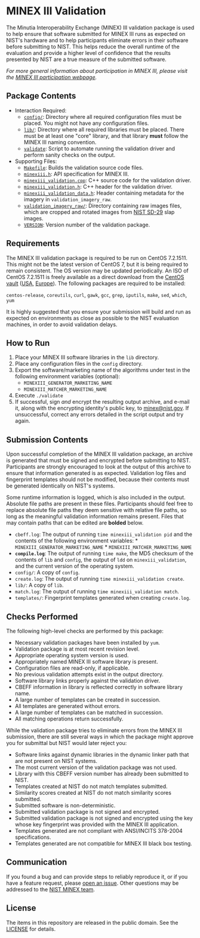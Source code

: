 MINEX III Validation
====================

The Minutia Interoperability Exchange (MINEX) III validation package is used to
help ensure that software submitted for MINEX III runs as expected on NIST's
hardware and to help participants eliminate errors in their software before
submitting to NIST. This helps reduce the overall runtime of the evaluation and
provide a higher level of confidence that the results presented by NIST are a
true measure of the submitted software.

*For more general information about participation in MINEX III, please
visit the [MINEX III participation webpage](
https://www.nist.gov/itl/iad/image-group/participation-minex-iii).*

Package Contents
----------------

 * Interaction Required:
     * [`config/`](
       https://github.com/usnistgov/minex/tree/master/minexiii/validation/config):
       Directory where all required configuration files must be placed. You
       might not have any configuration files.
     * [`lib/`](
       https://github.com/usnistgov/minex/tree/master/minexiii/validation/lib):
       Directory where all required libraries must be placed. There must
       be at least one "core" library, and that library **must** follow the
       MINEX III naming convention.
     * [`validate`](
       https://github.com/usnistgov/minex/blob/master/minexiii/validation/validate):
       Script to automate running the validation driver and perform sanity
       checks on the output.
 * Supporting Files:
     * [`Makefile`](
       https://github.com/usnistgov/minex/blob/master/minexiii/validation/Makefile):
     Builds the validation source code files.
     * [`minexiii.h`](
       https://github.com/usnistgov/minex/blob/master/minexiii/validation/minexiii.h):
     API specification for MINEX III.
     * [`minexiii_validation.cpp`](
       https://github.com/usnistgov/minex/blob/master/minexiii/validation/minexiii_validation.cpp):
     C++ source code for the validation driver.
     * [`minexiii_validation.h`](
       https://github.com/usnistgov/minex/blob/master/minexiii/validation/minexiii_validation.h):
     C++ header  for the validation driver.
     * [`minexiii_validation_data.h`](
       https://github.com/usnistgov/minex/blob/master/minexiii/validation/minexiii_validation_data.h):
       Header containing metadata for the imagery in `validation_imagery_raw`.
     * [`validation_imagery_raw/`](
       https://github.com/usnistgov/minex/tree/master/minexiii/validation/validation_imagery_raw):
       Directory containing raw images files, which are cropped and rotated
       images from [NIST SD-29](https://www.nist.gov/srd/nist-special-database-29)
       slap images.
     * [`VERSION`](
       https://github.com/usnistgov/minex/blob/master/minexiii/validation/VERSION):
       Version number of the validation package.


Requirements
------------

The MINEX III validation package is required to be run on CentOS 7.2.1511. This
might not be the latest version of CentOS 7, but it is being required to remain
consistent. The OS version may be updated periodically. An ISO of CentOS
7.2.1511 is freely available as a direct download from the
[CentOS vault](http://vault.centos.org)
([USA](http://archive.kernel.org/centos-vault/7.2.1511/isos/x86_64/CentOS-7-x86_64-Everything-1511.iso),
[Europe](http://mirror.nsc.liu.se/centos-store/7.2.1511/isos/x86_64/CentOS-7-x86_64-Everything-1511.iso)).
The following packages are required to be installed:

`centos-release`, `coreutils`, `curl`, `gawk`, `gcc`, `grep`, `iputils`, `make`,
`sed`, `which`, `yum`

It is highly suggested that you ensure your submission will build and run as
expected on environments as close as possible to the NIST evaluation machines,
in order to avoid validation delays.

How to Run
----------

 1. Place your MINEX III software libraries in the `lib` directory.
 2. Place any configuration files in the `config` directory.
 3. Export the software/marketing name of the algorithms under test in
    the following environment variables (optional):
	* `MINEXIII_GENERATOR_MARKETING_NAME`
	* `MINEXIII_MATCHER_MARKETING_NAME`
 4. Execute `./validate`
 5. If successful, sign *and* encrypt the resulting output archive, and e-mail
    it, along with the encrypting identity's public key, to
    [minex@nist.gov](mailto:minex@nist.gov). If unsuccessful, correct any errors
    detailed in the script output and try again.

Submission Contents
-------------------

Upon successful completion of the MINEX III validation package, an archive is
generated that must be signed and encrypted before submitting to NIST.
Participants are strongly encouraged to look at the output of this archive to
ensure that information generated is as expected. Validation log files and
fingerprint templates should not be modified, because their contents must be
generated identically on NIST's systems.

Some runtime information is logged, which is also included in the output.
Absolute file paths are present in these files. Participants should feel free to
replace absolute file paths they deem sensitive with relative file paths, so
long as the meaningful validation information remains present. Files that may
contain paths that can be edited are **bolded** below.

 * `cbeff.log`: The output of running `time minexiii_validation pid` and the
   contents of the following environment variables:
       * `MINEXIII_GENERATOR_MARKETING_NAME`
       * `MINEXIII_MATCHER_MARKETING_NAME`
 * **`compile.log`**: The output of running `time make`, the MD5 checksum of the
   contents of `lib` and `config`, the output of `ldd` on `minexiii_validation`,
   and the current version of the operating system.
 * `config/`: A copy of `config`.
 * `create.log`: The output of running `time minexiii_validation create`.
 * `lib/`: A copy of `lib`.
 * `match.log`: The output of running `time minexiii_validation match`.
 * `templates/`: Fingerprint templates generated when creating `create.log`.

Checks Performed
----------------

The following high-level checks are performed by this package:

 * Necessary validation packages have been installed by `yum`.
 * Validation package is at most recent revision level.
 * Appropriate operating system version is used.
 * Appropriately named MINEX III software library is present.
 * Configuration files are read-only, if applicable.
 * No previous validation attempts exist in the output directory.
 * Software library links properly against the validation driver.
 * CBEFF information in library is reflected correctly in software library name.
 * A large number of templates can be created in succession.
 * All templates are generated without errors.
 * A large number of templates can be matched in succession.
 * All matching operations return successfully.

While the validation package tries to eliminate errors from the MINEX III
submission, there are still several ways in which the package might approve
you for submittal but NIST would later reject you:

 * Software links against dynamic libraries in the dynamic linker path that are
   not present on NIST systems.
 * The most current version of the validation package was not used.
 * Library with this CBEFF version number has already been submitted to NIST.
 * Templates created at NIST do not match templates submitted.
 * Similarity scores created at NIST do not match similarity scores submitted.
 * Submitted software is non-deterministic.
 * Submitted validation package is not signed and encrypted.
 * Submitted validation package is not signed and encrypted using the key whose
   key fingerprint was provided with the MINEX III application.
 * Templates generated are not compliant with ANSI/INCITS 378-2004
   specifications.
 * Templates generated are not compatible for MINEX III black box testing.

Communication
-------------

If you found a bug and can provide steps to reliably reproduce it, or if you
have a feature request, please
[open an issue](https://github.com/usnistgov/minex/issues). Other
questions may be addressed to the [NIST MINEX team](mailto:minex@nist.gov).

License
-------

The items in this repository are released in the public domain. See the
[LICENSE](https://github.com/usnistgov/minex/blob/master/LICENSE.md)
for details.
